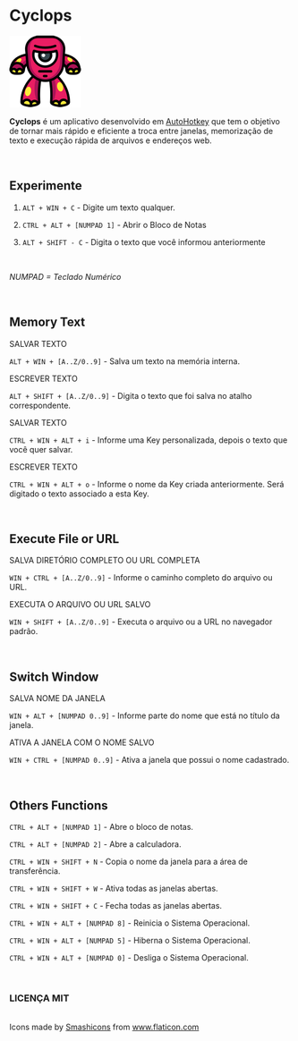 # Cyclops

![Cyclops](./img/cyclops_128x128.png)

**Cyclops** é um aplicativo desenvolvido em [AutoHotkey](https://www.autohotkey.com) que tem o objetivo de tornar mais rápido e eficiente a troca entre janelas, memorização de texto e execução rápida de arquivos e endereços web.

<br>

## Experimente

1. `ALT + WIN + C` - Digite um texto qualquer.

2. `CTRL + ALT + [NUMPAD 1]` - Abrir o Bloco de Notas

3. `ALT + SHIFT - C` - Digita o texto que você informou anteriormente

<br>

_NUMPAD = Teclado Numérico_

<br>

## Memory Text

SALVAR TEXTO

`ALT + WIN + [A..Z/0..9]` - Salva um texto na memória interna.

ESCREVER TEXTO

`ALT + SHIFT + [A..Z/0..9]` - Digita o texto que foi salva no atalho correspondente.

SALVAR TEXTO

`CTRL + WIN + ALT + i` - Informe uma Key personalizada, depois o texto que você quer salvar.

ESCREVER TEXTO

`CTRL + WIN + ALT + o` - Informe o nome da Key criada anteriormente. Será digitado o texto associado a esta Key.

<br>

## Execute File or URL

SALVA DIRETÓRIO COMPLETO OU URL COMPLETA

`WIN + CTRL + [A..Z/0..9]` - Informe o caminho completo do arquivo ou URL.

EXECUTA O ARQUIVO OU URL SALVO

`WIN + SHIFT + [A..Z/0..9]` - Executa o arquivo ou a URL no navegador padrão.

<br>

## Switch Window

SALVA NOME DA JANELA

`WIN + ALT + [NUMPAD 0..9]` - Informe parte do nome que está no título da janela.

ATIVA A JANELA COM O NOME SALVO

`WIN + CTRL + [NUMPAD 0..9]` - Ativa a janela que possui o nome cadastrado.

<br>

## Others Functions

`CTRL + ALT + [NUMPAD 1]` - Abre o bloco de notas.

`CTRL + ALT + [NUMPAD 2]` - Abre a calculadora.

`CTRL + WIN + SHIFT + N` - Copia o nome da janela para a área de transferência.

`CTRL + WIN + SHIFT + W` - Ativa todas as janelas abertas.

`CTRL + WIN + SHIFT + C` - Fecha todas as janelas abertas.

`CTRL + WIN + ALT + [NUMPAD 8]` - Reinicia o Sistema Operacional.

`CTRL + WIN + ALT + [NUMPAD 5]` - Hiberna o Sistema Operacional.

`CTRL + WIN + ALT + [NUMPAD 0]` - Desliga o Sistema Operacional.

<br>

### LICENÇA MIT

<br>

<div>Icons made by <a href="https://www.flaticon.com/authors/smashicons" title="Smashicons">Smashicons</a> from <a href="https://www.flaticon.com/" title="Flaticon">www.flaticon.com</a></div>
